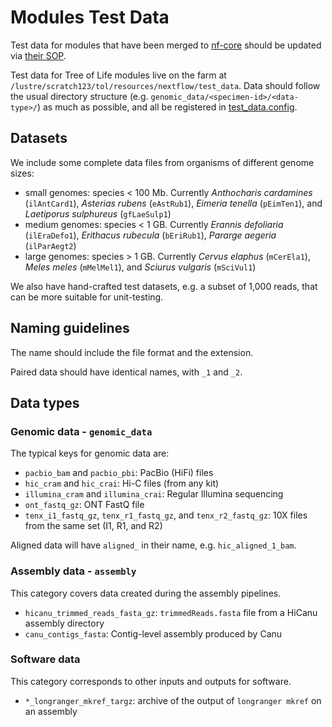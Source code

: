 # Modules Test Data

Test data for modules that have been merged to [nf-core](https://github.com/nf-core/modules)
should be updated via [their SOP](https://github.com/nf-core/test-datasets/blob/modules/README.md).

Test data for Tree of Life modules live on the farm at `/lustre/scratch123/tol/resources/nextflow/test_data`.
Data should follow the usual directory structure (e.g. `genomic_data/<specimen-id>/<data-type>/`) as much
as possible, and all be registered in [test\_data.config](test_data.config).

## Datasets

We include some complete data files from organisms of different genome sizes:

- small genomes: species < 100 Mb. Currently *Anthocharis cardamines* (`ilAntCard1`), *Asterias rubens* (`eAstRub1`), *Eimeria tenella* (`pEimTen1`), and *Laetiporus sulphureus* (`gfLaeSulp1`)
- medium genomes: species < 1 GB. Currently *Erannis defoliaria* (`ilEraDefo1`), *Erithacus rubecula* (`bEriRub1`), *Pararge aegeria* (`ilParAegt2`)
- large genomes: species > 1 GB. Currently *Cervus elaphus* (`mCerEla1`), *Meles meles* (`mMelMel1`), and *Sciurus vulgaris* (`mSciVul1`)

We also have hand-crafted test datasets, e.g. a subset of 1,000 reads, that can be more suitable for unit-testing.

## Naming guidelines

The name should include the file format and the extension.

Paired data should have identical names, with `_1` and `_2`.

## Data types

### Genomic data - `genomic_data`

The typical keys for genomic data are:

- `pacbio_bam` and `pacbio_pbi`: PacBio (HiFi) files
- `hic_cram` and `hic_crai`: Hi-C files (from any kit)
- `illumina_cram` and `illumina_crai`: Regular Illumina sequencing
- `ont_fastq_gz`: ONT FastQ file
- `tenx_i1_fastq_gz`, `tenx_r1_fastq_gz`, and `tenx_r2_fastq_gz`: 10X files from the same set (I1, R1, and R2)

Aligned data will have `aligned_` in their name, e.g. `hic_aligned_1_bam`.

### Assembly data - `assembly`

This category covers data created during the assembly pipelines.

- `hicanu_trimmed_reads_fasta_gz`: `trimmedReads.fasta` file from a HiCanu assembly directory
- `canu_contigs_fasta`: Contig-level assembly produced by Canu

### Software data

This category corresponds to other inputs and outputs for software.

- `*_longranger_mkref_targz`: archive of the output of `longranger mkref` on an assembly
